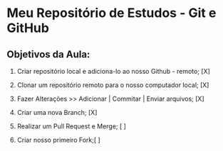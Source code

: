 # Meu Repositório de Estudos - Git e GitHub

## Objetivos da Aula:

1. Criar repositório local e adiciona-lo ao nosso Github - remoto; [X]
  
2. Clonar um repositório remoto para o nosso computador local; [X]

3. Fazer Alterações >> Adicionar | Commitar | Enviar arquivos; [X]

4. Criar uma nova Branch; [X]

5. Realizar um Pull Request e Merge; [ ]

6.  Criar nosso primeiro Fork;[ ]